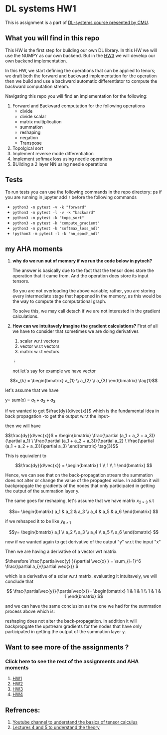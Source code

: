 # DL systems HW1 
This is assignment is a part of [DL-systems course presented by CMU](https://dlsyscourse.org/). 



## What you will find in this repo


This HW is the first step for building our own DL library. In this HW we will use the NUMPY as our own backend. But in the [HW3](https://github.com/ahmedtarek1325/dlsys_hw3) we will develop our own backend implementation. 

 In this HW, we start defining the operations that can be applied to tenors;
 we draft both the forward and backward implementation for the operation then we build and use a backward automatic differentiator
 to compute the backward computation stream. 

Navigating this repo you will find an implementation for the following: 
1.  Forward and Backward computation for the following operations 
    * divide                
    * divide scalar
    *  matrix multiplication
    * summation
    * reshaping
    * negation 
    * Transpose
2. Topolgical sort
3. Implement reverse mode differentiation
4. Implement softmax loss using needle operations
5. BUilding a 2 layer NN using needle operations




## Tests
To run tests you can use the following commands in the repo directory: 
ps if you are running in jupyter add `!`  before the following commands
- `python3 -m pytest -v -k "forward"`
- `python3 -m pytest -l -v -k "backward"`
- `python3 -m pytest -k "topo_sort"`
- `python3 -m pytest -k "compute_gradient"`
- `python3 -m pytest -k "softmax_loss_ndl"`
- `!python3 -m pytest -l -k "nn_epoch_ndl"`


## my AHA moments
1. **why do we run out of memory if we run the code below in pytoch?**

    The answer is basically due to the fact that the tensor does store the operation that it came from. And the operation does store its input tensors. 

    So you are not overloading the above variable; rather, you are storing every intermediate stage that happened in the memory, as this would be the way to compute the computational graph. 
    
    To solve this, we may call detach if we are not interested in the gradient calculations.


2. **How can we intuitavely imagine the gradient calculations?**
    First of all we have to consider that sometimes we are doing derivatives
    1. scalar w.r.t vectors
    2. vector w.r.t  vectors
    3. matrix w.r.t vectors

    
    $\vdots$

    not let's say for example we have 
    vector 
    
$$x_{k} = \begin{bmatrix}
a_{1} \\
a_{2} \\
a_{3}
\end{bmatrix} \tag{1}$$
    
 
let's assume that we have 

y= sum(x) = $a_1 + a_2 + a_3 \tag{2}$

if we wanted to get $\frac{dy}{d\vec{x}}$ which is the fundamental idea in back propagation -to get the output w.r.t the input- 

then we will have 

$$\frac{dy}{d\vec{x}}$ = \begin{bmatrix}
\frac{\partial (a_1 + a_2 + a_3)}{\partial a_1} \\
\frac{\partial (a_1 + a_2 + a_3)}{\partial a_2} \\
\frac{\partial (a_1 + a_2 + a_3)}{\partial a_3}
\end{bmatrix} \tag{3}$$
    
This is equivalent to 

$$\frac{dy}{d\vec{x}} = \begin{bmatrix}
1 \\
1 \\
1
\end{bmatrix} $$

Hence, we can see that on the back-propagation stream the summation does not alter or change the value of the propagted value. In addition it will backpropgate the gradients of the nodes that only participated in getting the output of the summation layer y. 
    
       
The same goes for reshaping, let's assume that we have matrix $x_{2\times3}$ s.t
    
$$x= \begin{bmatrix}
a_1 & a_2 & a_3 \\
a_4 & a_5 & a_6
\end{bmatrix} $$ 
 
if we rehsaped it to be like $y_{6\times1}$
    
$$y= \begin{bmatrix}
a_1 \\
a_2 \\
a_3 \\
a_4 \\
a_5 \\
a_6
\end{bmatrix} $$ 
    
now if we wanted again to get derivative of the output "y" w.r.t the input "x"  

Then we are having a derivative of a vector wrt matrix. 

$\therefore \frac{\partial\vec{y} }{\partial \vec{x} } = \sum_{i=1}^6 \frac{\partial a_i}{\partial \vec{x}} $

which is a derivative of a sclar w.r.t matrix. 
evaluating it intuitavely, we will conclude  that

$$ \frac{\partial\vec{y}}{\partial\vec{x}}= \begin{bmatrix}
1 & 1 & 1 \\
1 & 1 & 1
\end{bmatrix} $$

and we can have the same conclusion as the one we had for the summation process above which is: 

reshaping does not alter the back-propagation. In addition it will backpropgate the upstream gradients for the nodes that have only participated in getting the output of the summation layer y. 
    

    
## Want to see more of the assignments ? 
### Click here to see the rest of the assignments and AHA moments
1. [HW1](https://github.com/ahmedtarek1325/dlsys_hw1)
2. [HW2](https://github.com/ahmedtarek1325/dlsys_hw2)
3. [HW3](https://github.com/ahmedtarek1325/dlsys_hw3)
4. [HW4](https://github.com/ahmedtarek1325/dlsys_hw4)

## Refrences: 
1. [Youtube channel to understand the basics of tensor calculus](https://www.youtube.com/@noone988-Ahmed-Fathi/search?query=tensor%20calculus)  
2. [Lectures 4 and 5 to understand the theory](https://dlsyscourse.org/lectures/)
